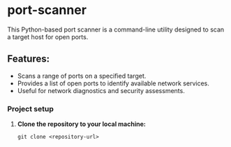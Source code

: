 # port-scanner

This Python-based port scanner is a command-line utility designed to scan a target host for open ports.


## Features:
- Scans a range of ports on a specified target.
- Provides a list of open ports to identify available network services.
- Useful for network diagnostics and security assessments.

### Project setup

1. **Clone the repository to your local machine:**

   ```shell
   git clone <repository-url>
   ```



